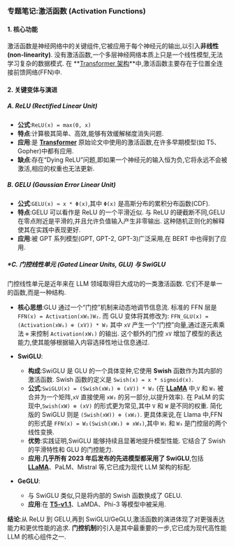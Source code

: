 ### 专题笔记:激活函数 (Activation Functions)

#### 1. 核心功能

激活函数是神经网络中的关键组件,它被应用于每个神经元的输出,以引入**非线性 (non-linearity)**. 没有激活函数,一个多层神经网络本质上只是一个线性模型,无法学习复杂的数据模式. 在 **[Transformer 架构](./Lecture3-Transformer-Architecture.md)**中,激活函数主要存在于位置全连接前馈网络(FFN)中. 

#### 2. 关键变体与演进

##### **A. ReLU (Rectified Linear Unit)**

-   **公式**:`ReLU(x) = max(0, x)`
-   **特点**:计算极其简单、高效,能够有效缓解梯度消失问题. 
-   **应用**:是 **[Transformer](./Lecture3-Transformer-Architecture.md)** 原始论文中使用的激活函数,在许多早期模型(如 T5、Gopher)中都有应用. 
-   **缺点**:存在“Dying ReLU”问题,即如果一个神经元的输入恒为负,它将永远不会被激活,相应的权重也无法更新. 

##### **B. GELU (Gaussian Error Linear Unit)**

-   **公式**:`GELU(x) ≈ x * Φ(x)`,其中 `Φ(x)` 是高斯分布的累积分布函数(CDF). 
-   **特点**:GELU 可以看作是 ReLU 的一个平滑近似. 与 ReLU 的硬截断不同,GELU 在零点附近是平滑的,并且允许负值输入产生非零输出. 这种随机正则化的解释使其在实践中表现更好. 
-   **应用**:被 GPT 系列模型(GPT, GPT-2, GPT-3)广泛采用,在 BERT 中也得到了应用. 

##### **C. 门控线性单元 (Gated Linear Units, *GLU) 与 SwiGLU**

门控线性单元是近年来在 LLM 领域取得巨大成功的一类激活函数. 它们不是单一的函数,而是一种结构. 

-   **核心思想**:GLU 通过一个“门控”机制来动态地调节信息流. 标准的 FFN 层是 `FFN(x) = Activation(xW₁)W₂`. 而 GLU 变体将其修改为:
    `FFN_GLU(x) = (Activation(xW₁) ⊗ (xV)) * W₂`
    其中 `xV` 产生一个“门控”向量,通过逐元素乘法 `⊗` 来控制 `Activation(xW₁)` 的输出. 这个额外的门控 `xV` 增加了模型的表达能力,使其能够根据输入内容选择性地让信息通过. 

-   **SwiGLU**:
    -   **构成**:SwiGLU 是 GLU 的一个具体变种,它使用 **Swish** 函数作为其内部的激活函数. Swish 函数的定义是 `Swish(x) = x * sigmoid(x)`. 
    -   **公式**:`SwiGLU(x) = (Swish(xW₁) ⊗ (xV)) * W₂` (在 **[LLaMA](./Lecture3-LLaMA-Architecture.md)** 中,`V` 和 `W₁` 被合并为一个矩阵,`xV` 直接使用 `xW₂` 的另一部分,以提升效率). 在 PaLM 的实现中,`Swish(xW) ⊗ (xV)` 的形式更为常见,其中 `V` 和 `W` 是不同的权重. 简化版的 SwiGLU 则是 `(Swish(xW)) ⊗ (xW₂)`. 更具体来说,在 Llama 中,FFN 的形式是 `FFN(x) = W₂(Swish(xW₁) ⊗ xW₃)`,其中 `W₁` 和 `W₃` 是门控层的两个线性变换. 
    -   **优势**:实践证明,SwiGLU 能够持续且显著地提升模型性能. 它结合了 Swish 的平滑特性和 GLU 的门控能力. 
    -   **应用**:**几乎所有 2023 年后发布的先进模型都采用了 SwiGLU**,包括 **[LLaMA](./Lecture3-LLaMA-Architecture.md)**、PaLM、Mistral 等,它已成为现代 LLM 架构的标配. 

-   **GeGLU**:
    -   与 SwiGLU 类似,只是将内部的 Swish 函数换成了 GELU. 
    -   **应用**:在 **[T5-v1.1](./Lecture3-T5-Model.md)**、LaMDA、Phi-3 等模型中被采用. 

**结论**:从 ReLU 到 GELU,再到 SwiGLU/GeGLU,激活函数的演进体现了对更强表达能力和更优性能的追求. **门控机制**的引入是其中最重要的一步,它已成为现代高性能 LLM 的核心组件之一. 